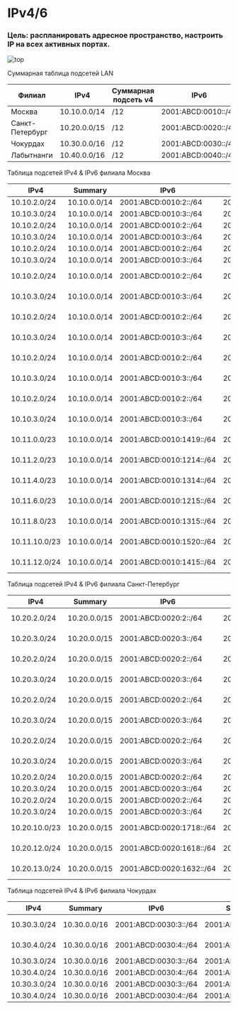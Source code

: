 # IPv4/6
### Цель: распланировать адресное пространство, настроить IP на всех активных портах.

![top](/top.JPG)

Суммарная таблица подсетей LAN

| Филиал          | IPv4         | Суммарная подсеть v4 | IPv6                | Суммарная подсеть v6 |
|-----------------|--------------|----------------------|---------------------|----------------------|
| Москва          | 10.10.0.0/14 | /12                  | 2001:ABCD:0010::/48 | /32                  |
| Санкт-Петербург | 10.20.0.0/15 | /12                  | 2001:ABCD:0020::/48 | /32                  |
| Чокурдах        | 10.30.0.0/16 | /12                  | 2001:ABCD:0030::/48 | /32                  |
| Лабытнанги      | 10.40.0.0/16 | /12                  | 2001:ABCD:0040::/48 | /32                  |

Таблица подсетей IPv4 & IPv6 филиала Москва 

| IPv4          | Summary      | IPv6                     | Summary             | Устройство      | Порт         |
|---------------|--------------|--------------------------|---------------------|-----------------|--------------|
| 10.10.2.0/24  | 10.10.0.0/14 | 2001:ABCD:0010:2::/64    | 2001:ABCD:0010::/48 | SW2             |              |
| 10.10.3.0/24  | 10.10.0.0/14 | 2001:ABCD:0010:3::/64    | 2001:ABCD:0010::/48 | SW3             |              |
| 10.10.2.0/24  | 10.10.0.0/14 | 2001:ABCD:0010:2::/64    | 2001:ABCD:0010::/48 | SW4             |              |
| 10.10.3.0/24  | 10.10.0.0/14 | 2001:ABCD:0010:3::/64    | 2001:ABCD:0010::/48 | SW5             |              |
| 10.10.2.0/24  | 10.10.0.0/14 | 2001:ABCD:0010:2::/64    | 2001:ABCD:0010::/48 | VPC1            |              |
| 10.10.3.0/24  | 10.10.0.0/14 | 2001:ABCD:0010:3::/64    | 2001:ABCD:0010::/48 | VPC7            |              |
| 10.10.2.0/24  | 10.10.0.0/14 | 2001:ABCD:0010:2::/64    | 2001:ABCD:0010::/48 | R12       SW4   | e0/0.2 e1/0  |
| 10.10.3.0/24  | 10.10.0.0/14 | 2001:ABCD:0010:3::/64    | 2001:ABCD:0010::/48 | R12       SW4   | e0/0.3 e1/0  |
| 10.10.2.0/24  | 10.10.0.0/14 | 2001:ABCD:0010:2::/64    | 2001:ABCD:0010::/48 | R12       SW5   | e0/1.2 e1/1  |
| 10.10.3.0/24  | 10.10.0.0/14 | 2001:ABCD:0010:3::/64    | 2001:ABCD:0010::/48 | R12       SW5   | e0/1.3 e1/1  |
| 10.10.2.0/24  | 10.10.0.0/14 | 2001:ABCD:0010:2::/64    | 2001:ABCD:0010::/48 | R13       SW5   | e0/0.2  e1/0 |
| 10.10.3.0/24  | 10.10.0.0/14 | 2001:ABCD:0010:3::/64    | 2001:ABCD:0010::/48 | R13       SW5   | e0/0.3 e1/0  |
| 10.10.2.0/24  | 10.10.0.0/14 | 2001:ABCD:0010:2::/64    | 2001:ABCD:0010::/48 | R13       SW4   | e0/1.2 e1/1  |
| 10.10.3.0/24  | 10.10.0.0/14 | 2001:ABCD:0010:3::/64    | 2001:ABCD:0010::/48 | R13       SW4   | e0/1.3  e1/1 |
| 10.11.0.0/23  | 10.10.0.0/14 | 2001:ABCD:0010:1419::/64 | 2001:ABCD:0010::/48 | R19        R14  | e0/0 e0/3    |
| 10.11.2.0/23  | 10.10.0.0/14 | 2001:ABCD:0010:1214::/64 | 2001:ABCD:0010::/48 | R12        R14  | e0/2 e0/0    |
| 10.11.4.0/23  | 10.10.0.0/14 | 2001:ABCD:0010:1314::/64 | 2001:ABCD:0010::/48 | R14        R13  | e0/1 e0/3    |
| 10.11.6.0/23  | 10.10.0.0/14 | 2001:ABCD:0010:1215::/64 | 2001:ABCD:0010::/48 | R12        R15  | e0/3 e0/1    |
| 10.11.8.0/23  | 10.10.0.0/14 | 2001:ABCD:0010:1315::/64 | 2001:ABCD:0010::/48 | R13         R15 | e0/2 e0/0    |
| 10.11.10.0/23 | 10.10.0.0/14 | 2001:ABCD:0010:1520::/64 | 2001:ABCD:0010::/48 | R15         R20 | e0/3 e0/0    |
| 10.11.12.0/24 | 10.10.0.0/14 | 2001:ABCD:0010:1415::/64 | 2001:ABCD:0010::/48 | R14        R15  | e1/0 e1/0    |



Таблица подсетей IPv4 & IPv6 филиала  Санкт-Петербург



| IPv4          | Summary      | IPv6                     | Summary             | Устройство       | Порт          |
| ------------- | ------------ | ------------------------ | ------------------- | ---------------- | ------------- |
| 10.20.2.0/24  | 10.20.0.0/15 | 2001:ABCD:0020:2::/64    | 2001:ABCD:0020::/48 | R17         SW9  | e0/0.2  e0/3  |
| 10.20.3.0/24  | 10.20.0.0/15 | 2001:ABCD:0020:3::/64    | 2001:ABCD:0020::/48 | R17         SW9  | e0/0.3  e0/3  |
| 10.20.2.0/24  | 10.20.0.0/15 | 2001:ABCD:0020:2::/64    | 2001:ABCD:0020::/48 | R17       SW10   | e0/2.2  e1/0  |
| 10.20.3.0/24  | 10.20.0.0/15 | 2001:ABCD:0020:3::/64    | 2001:ABCD:0020::/48 | R17       SW10   | e0/2.3  e1/0  |
| 10.20.2.0/24  | 10.20.0.0/15 | 2001:ABCD:0020:2::/64    | 2001:ABCD:0020::/48 | R16         SW9  | e0/2.2   e1/0 |
| 10.20.3.0/24  | 10.20.0.0/15 | 2001:ABCD:0020:3::/64    | 2001:ABCD:0020::/48 | R16         SW9  | e0/2.3  e1/0  |
| 10.20.2.0/24  | 10.20.0.0/15 | 2001:ABCD:0020:2::/64    | 2001:ABCD:0020::/48 | R16         SW10 | e0/0.2  e0/3  |
| 10.20.3.0/24  | 10.20.0.0/15 | 2001:ABCD:0020:3::/64    | 2001:ABCD:0020::/48 | R16        SW10  | e0/0.3  e0/3  |
| 10.20.2.0/24  | 10.20.0.0/15 | 2001:ABCD:0020:2::/64    | 2001:ABCD:0020::/48 | VPC8             |               |
| 10.20.3.0/24  | 10.20.0.0/15 | 2001:ABCD:0020:3::/64    | 2001:ABCD:0020::/48 | VPC              |               |
| 10.20.2.0/24  | 10.20.0.0/15 | 2001:ABCD:0020:2::/64    | 2001:ABCD:0020::/48 | Vlan2            |               |
| 10.20.3.0/24  | 10.20.0.0/15 | 2001:ABCD:0020:3::/64    | 2001:ABCD:0020::/48 | Vlan3            |               |
| 10.20.10.0/23 | 10.20.0.0/15 | 2001:ABCD:0020:1718::/64 | 2001:ABCD:0020::/48 | R17          R18 | e0/1    e0/1  |
| 10.20.12.0/24 | 10.20.0.0/15 | 2001:ABCD:0020:1618::/64 | 2001:ABCD:0020::/48 | R18          R16 | e0/0    e0/1  |
| 10.20.13.0/24 | 10.20.0.0/15 | 2001:ABCD:0020:1632::/64 | 2001:ABCD:0020::/48 | R16          R32 | e0/3    e0/0  |



Таблица подсетей IPv4 & IPv6 филиала  Чокурдах

| IPv4         | Summary      | IPv6                  | Summary             | Устройство | Порт        |
| ------------ | ------------ | --------------------- | ------------------- | ---------- | ----------- |
| 10.30.3.0/24 | 10.30.0.0/16 | 2001:ABCD:0030:3::/64 | 2001:ABCD:0030::/48 | R28 SW29   | e0/2.3 e0/2 |
| 10.30.4.0/24 | 10.30.0.0/16 | 2001:ABCD:0030:4::/64 | 2001:ABCD:0030::/48 | R28 SW29   | e0/2.4 e0/2 |
| 10.30.3.0/24 | 10.30.0.0/16 | 2001:ABCD:0030:3::/64 | 2001:ABCD:0030::/48 | VPC30      |             |
| 10.30.4.0/24 | 10.30.0.0/16 | 2001:ABCD:0030:4::/64 | 2001:ABCD:0030::/48 | VPC31      |             |
| 10.30.3.0/24 | 10.30.0.0/16 | 2001:ABCD:0030:3::/64 | 2001:ABCD:0030::/48 | Vlan3      |             |
| 10.30.4.0/24 | 10.30.0.0/16 | 2001:ABCD:0030:4::/64 | 2001:ABCD:0030::/48 | Vlan4      |             |





